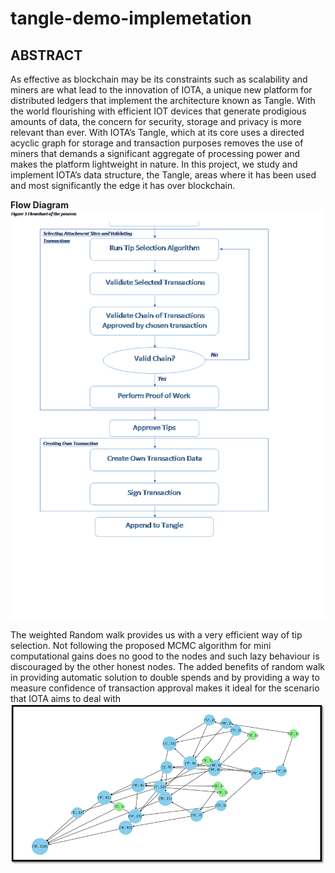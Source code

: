 # tangle-demo-implemetation

## ABSTRACT
As effective as blockchain may be its constraints such as scalability and miners are what lead to the innovation of IOTA, a unique new platform for distributed ledgers that implement the architecture known as Tangle. With the world flourishing with efficient IOT devices that generate prodigious amounts of data, the concern for security, storage and privacy is more relevant than ever. With IOTA’s Tangle, which at its core uses a directed acyclic graph for storage and transaction purposes removes the use of miners that demands a significant aggregate of processing power and makes the platform lightweight in nature. In this project, we study and implement IOTA’s data structure, the Tangle, areas where it has been used and most significantly the edge it has over blockchain. 

<strong>Flow Diagram</strong>
![](image008.png)


The weighted Random walk provides us with a very efficient way of tip selection. Not following the proposed MCMC algorithm for mini computational gains does no good to the nodes and such lazy behaviour is discouraged by the other honest nodes. The added benefits of random walk in providing automatic solution to double spends and by providing a way to measure confidence of transaction approval makes it ideal for the scenario that IOTA aims to deal with
![](image021.png)
